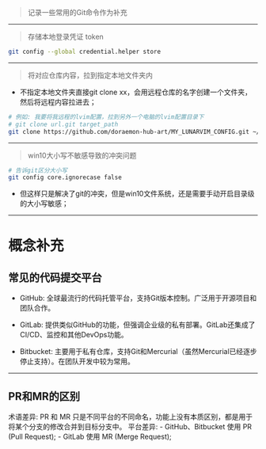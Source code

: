 > 记录一些常用的Git命令作为补充 

---

> 存储本地登录凭证 token

```bash
git config --global credential.helper store
```

---

> 将对应仓库内容，拉到指定本地文件夹内

- 不指定本地文件夹直接git clone xx，会用远程仓库的名字创建一个文件夹，然后将远程内容拉进去；

```bash
# 例如: 我要将我远程的lvim配置，拉到另外一个电脑的lvim配置目录下
# git clone url.git target_path
git clone https://github.com/doraemon-hub-art/MY_LUNARVIM_CONFIG.git ~/.config/lvim
```

---

> win10大小写不敏感导致的冲突问题

```bash
# 告诉git区分大小写
git config core.ignorecase false  
```

- 但这样只是解决了git的冲突，但是win10文件系统，还是需要手动开启目录级的大小写敏感；

---

# 概念补充

## 常见的代码提交平台

- GitHub: 全球最流行的代码托管平台，支持Git版本控制。广泛用于开源项目和团队合作。

- GitLab: 提供类似GitHub的功能，但强调企业级的私有部署。GitLab还集成了CI/CD、监控和其他DevOps功能。

- Bitbucket: 主要用于私有仓库，支持Git和Mercurial（虽然Mercurial已经逐步停止支持）。在团队开发中较为常用。

---

## PR和MR的区别

术语差异: PR 和 MR 只是不同平台的不同命名，功能上没有本质区别，都是用于将某个分支的修改合并到目标分支中。
平台差异:
    - GitHub、Bitbucket 使用 PR (Pull Request);
    - GitLab 使用 MR (Merge Request);
